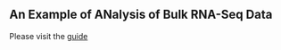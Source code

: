 ## An Example of ANalysis of Bulk RNA-Seq Data

Please visit the [guide](https://pipaber.github.io/RNA-Seq/)

